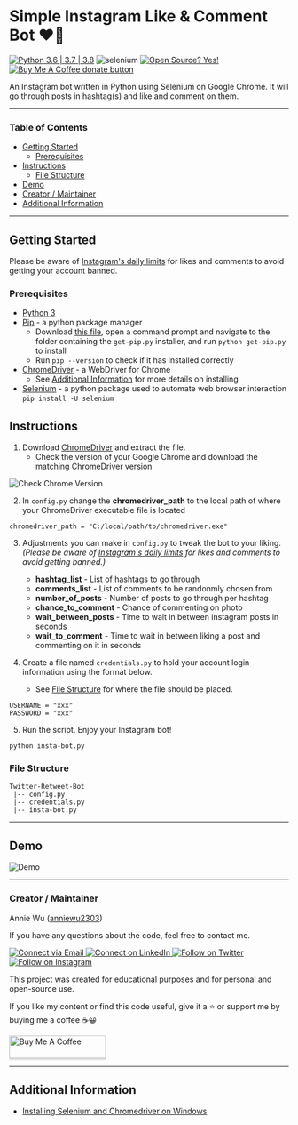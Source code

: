 # Simple Instagram Like & Comment Bot :heart::speech_balloon:

[![Python 3.6 | 3.7 | 3.8](https://img.shields.io/badge/python-3.6%20|%203.7%20|%203.8-yellowgreen)](https://www.python.org/downloads/release/python-385/)
![selenium](https://img.shields.io/badge/selenium-3.141.0-green)
[![Open Source? Yes!](https://badgen.net/badge/Open%20Source%20%3F/Yes%21/blue?icon=github)](https://github.com/Naereen/badges/)
<span class="badge-buymeacoffee"><a href="https://www.buymeacoffee.com/awu2303" title="Donate to this project using Buy Me A Coffee"><img src="https://img.shields.io/badge/buy%20me%20a%20coffee-donate-yellow.svg" alt="Buy Me A Coffee donate button" /></a>
</span>

An Instagram bot written in Python using Selenium on Google Chrome. It will go through posts in hashtag(s) and like and comment on them.

---

### Table of Contents

- [Getting Started](#getting-started)
    - [Prerequisites](#prerequisites)
- [Instructions](#instructions)
    - [File Structure](#file-structure)
- [Demo](#demo)
- [Creator / Maintainer](#creator-maintainer)
- [Additional Information](#additional-information)

---

## Getting Started

Please be aware of [Instagram's daily limits](https://socialpros.co/instagram-daily-limits#Instagram%E2%80%99s_Daily_Limits_in_2020) for likes and comments to avoid getting your account banned.

### Prerequisites

- [Python 3](https://www.python.org/downloads/)
- [Pip](https://pypi.org/project/pip/) - a python package manager
    - Download [this file](https://bootstrap.pypa.io/get-pip.py), open a command prompt and navigate to the folder containing the `get-pip.py` installer, and run `python get-pip.py` to install
    - Run `pip --version` to check if it has installed correctly
- [ChromeDriver](https://chromedriver.chromium.org/downloads) - a WebDriver for Chrome
    - See [Additional Information](#additional-information) for more details on installing
- [Selenium](https://pypi.org/project/selenium/) - a python package used to automate web browser interaction
    `pip install -U selenium`

## Instructions

1. Download [ChromeDriver](https://chromedriver.chromium.org/downloads) and extract the file.
    - Check the version of your Google Chrome and download the matching ChromeDriver version

![Check Chrome Version](https://media.giphy.com/media/UWP6UbIKLFcEH1bd1B/giphy.gif)

2. In `config.py` change the **chromedriver_path** to the local path of where your ChromeDriver executable file is located

```
chromedriver_path = "C:/local/path/to/chromedriver.exe"
```

3. Adjustments you can make in `config.py` to tweak the bot to your liking. *(Please be aware of [Instagram's daily limits](https://socialpros.co/instagram-daily-limits#Instagram%E2%80%99s_Daily_Limits_in_2020) for likes and comments to avoid getting banned.)*
    - **hashtag_list** - List of hashtags to go through
    - **comments_list** - List of comments to be randonmly chosen from
    - **number_of_posts** - Number of posts to go through per hashtag
    - **chance_to_comment** - Chance of commenting on photo
    - **wait_between_posts** - Time to wait in between instagram posts in seconds
    - **wait_to_comment** - Time to wait in between liking a post and commenting on it in seconds


4. Create a file named `credentials.py` to hold your account login information using the format below.
    - See [File Structure](#file-structure) for where the file should be placed.

```
USERNAME = "xxx"
PASSWORD = "xxx"
```

5. Run the script. Enjoy your Instagram bot!
```
python insta-bot.py
```

### File Structure

```
Twitter-Retweet-Bot
 |-- config.py
 |-- credentials.py
 |-- insta-bot.py
```

---

## Demo

![Demo](https://media.giphy.com/media/S8fLGEDnWACMJOswye/giphy.gif)

---

### Creator / Maintainer

Annie Wu ([anniewu2303](https://github.com/anniewu2303))

If you have any questions about the code, feel free to contact me.

<p align="left">
  <a href="mailto:anniewu2303@gmail.com"> 
    <img alt="Connect via Email" src="https://img.shields.io/badge/Gmail-c14438?style=flat&logo=Gmail&logoColor=white" />
  </a>
  <a href="https://www.linkedin.com/in/anniewu2303/"> 
    <img alt="Connect on LinkedIn" src="https://img.shields.io/badge/-LinkedIn-0072b1?style=flat&logo=Linkedin&logoColor=white" />
  </a>
  <a href="https://twitter.com/intent/follow?screen_name=anniew_twt"> 
    <img alt="Follow on Twitter" src="https://img.shields.io/badge/-Twitter-00acee?style=flat&logo=Twitter&logoColor=white" />
  </a>
  <a href="https://www.instagram.com/anniewu_photo/"> 
    <img alt="Follow on Instagram" src="https://img.shields.io/badge/-Instagram-E1306C?style=flat&logo=instagram&logoColor=white" />
  </a>
</p>

This project was created for educational purposes and for personal and open-source use.

If you like my content or find this code useful, give it a :star: or support me by buying me a coffee :coffee::grinning:

<a href="https://www.buymeacoffee.com/awu2303" target="_blank"><img src="https://www.buymeacoffee.com/assets/img/custom_images/orange_img.png" alt="Buy Me A Coffee" style="height: 41px !important;width: 174px !important;box-shadow: 0px 3px 2px 0px rgba(190, 190, 190, 0.5) !important;-webkit-box-shadow: 0px 3px 2px 0px rgba(190, 190, 190, 0.5) !important;" ></a>

---

## Additional Information

- [Installing Selenium and Chromedriver on Windows](https://medium.com/@patrick.yoho11/installing-selenium-and-chromedriver-on-windows-e02202ac2b08)

